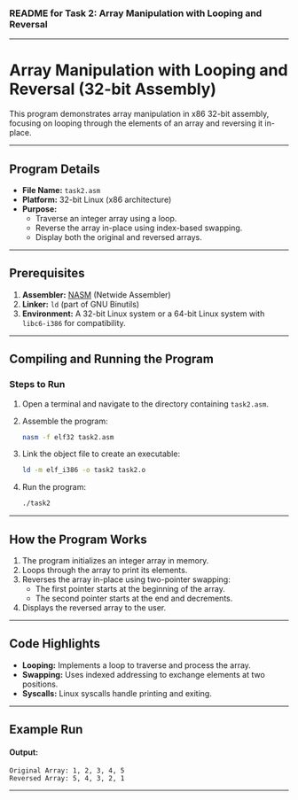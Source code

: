 
### **README for Task 2: Array Manipulation with Looping and Reversal**

---

# Array Manipulation with Looping and Reversal (32-bit Assembly)

This program demonstrates array manipulation in x86 32-bit assembly, focusing on looping through the elements of an array and reversing it in-place.

---

## **Program Details**
- **File Name:** `task2.asm`
- **Platform:** 32-bit Linux (x86 architecture)
- **Purpose:**
  - Traverse an integer array using a loop.
  - Reverse the array in-place using index-based swapping.
  - Display both the original and reversed arrays.

---

## **Prerequisites**
1. **Assembler:** [NASM](https://nasm.us/) (Netwide Assembler)
2. **Linker:** `ld` (part of GNU Binutils)
3. **Environment:** A 32-bit Linux system or a 64-bit Linux system with `libc6-i386` for compatibility.

---

## **Compiling and Running the Program**
### **Steps to Run**
1. Open a terminal and navigate to the directory containing `task2.asm`.

2. Assemble the program:
   ```bash
   nasm -f elf32 task2.asm
   ```

3. Link the object file to create an executable:
   ```bash
   ld -m elf_i386 -o task2 task2.o
   ```

4. Run the program:
   ```bash
   ./task2
   ```

---

## **How the Program Works**
1. The program initializes an integer array in memory.
2. Loops through the array to print its elements.
3. Reverses the array in-place using two-pointer swapping:
   - The first pointer starts at the beginning of the array.
   - The second pointer starts at the end and decrements.
4. Displays the reversed array to the user.

---

## **Code Highlights**
- **Looping:** Implements a loop to traverse and process the array.
- **Swapping:** Uses indexed addressing to exchange elements at two positions.
- **Syscalls:** Linux syscalls handle printing and exiting.

---

## **Example Run**

#### Output:
```
Original Array: 1, 2, 3, 4, 5
Reversed Array: 5, 4, 3, 2, 1
```

---